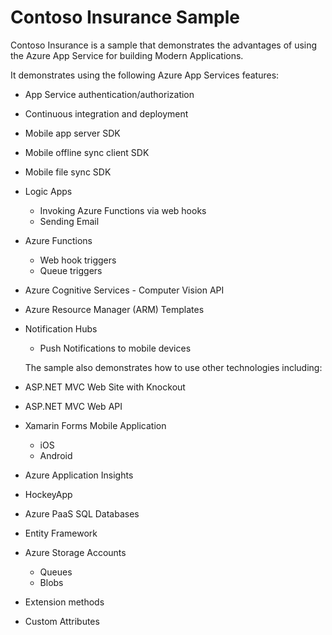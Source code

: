 
# Contoso Insurance Sample

Contoso Insurance is a sample that demonstrates the advantages of using the Azure App Service for building Modern Applications.

It demonstrates using the following Azure App Services features:

* App Service authentication/authorization
* Continuous integration and deployment
* Mobile app server SDK
* Mobile offline sync client SDK
* Mobile file sync SDK
* Logic Apps
  + Invoking Azure Functions via web hooks
  + Sending Email
* Azure Functions
  + Web hook triggers
  + Queue triggers
* Azure Cognitive Services - Computer Vision API
* Azure Resource Manager (ARM) Templates
* Notification Hubs
  + Push Notifications to mobile devices

  The sample also demonstrates how to use other technologies including:

* ASP.NET MVC Web Site with Knockout
* ASP.NET MVC Web API
* Xamarin Forms Mobile Application
  + iOS
  + Android 
* Azure Application Insights
* HockeyApp
* Azure PaaS SQL Databases
* Entity Framework
* Azure Storage Accounts
  + Queues
  + Blobs
* Extension methods
* Custom Attributes